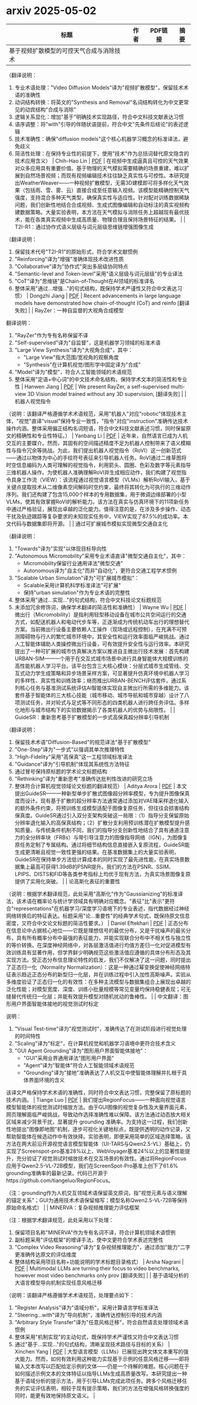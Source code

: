 # arxiv 2025-05-02

| 标题 | 作者 | PDF链接 |  摘要 |
|------|------|--------|------|
| 基于视频扩散模型的可控天气合成与消除技术

（翻译说明：
1. 专业术语处理："Video Diffusion Models"译为"视频扩散模型"，保留技术术语的准确性
2. 动词结构转换：将英文的"Synthesis and Removal"名词结构转化为中文更常见的动宾结构"合成与消除"
3. 逻辑关系显化：增加"基于"明确技术实现路径，符合中文科技文献表达习惯
4. 语序调整：将"with"引导的伴随状语提前，符合中文"先条件后结论"的表述逻辑
5. 技术准确性：确保"diffusion models"这个核心机器学习概念的标准译法，避免歧义
6. 简洁性处理：在保持专业性的前提下，使用"技术"作为总括词替代原文隐含的技术应用含义） | Chih-Hao Lin | [PDF](http://arxiv.org/pdf/2505.00704v1) | 在视频中生成逼真且可控的天气效果对众多应用具有重要价值。基于物理的天气模拟需要精确的场景重建，难以扩展到自然场景视频；而现有视频编辑技术往往缺乏真实性与可控性。本研究提出WeatherWeaver——一种视频扩散模型，无需3D建模即可将多样化天气效果（包括雨、雪、雾、云）直接合成至任意输入视频。该模型能精确控制天气强度，支持混合多种天气类型，确保真实性与适应性。针对配对训练数据稀缺问题，我们创新性地结合合成视频、生成式图像编辑和自动标注的真实视频构建数据策略。大量实验表明，本方法在天气模拟与消除任务上超越现有最优技术，能在各类真实视频中生成高质量、物理合理且保持场景特征的结果。 |
| T2I-R1：通过协作式语义层级与词元层级思维链增强图像生成

（翻译说明：
1. 保留技术代号"T2I-R1"的原始形式，符合学术文献惯例
2. "Reinforcing"译为"增强"准确体现技术改进性质
3. "Collaborative"译为"协作式"突出多层级协同特点
4. "Semantic-level and Token-level"采用"语义层级与词元层级"的专业译法
5. "CoT"译为"思维链"是Chain-of-Thought在AI领域的标准译名
6. 整体采用"通过...增强..."的句式结构，既保持学术严谨性又符合中文表达习惯） | Dongzhi Jiang | [PDF](http://arxiv.org/pdf/2505.00703v1) | Recent advancements in large language models have demonstrated how
chain-of-thought (CoT) and reinfo [翻译失败] |
| RayZer：一种自监督的大视角合成模型

翻译说明：
1. "RayZer"作为专有名称保留不译
2. "Self-supervised"译为"自监督"，这是机器学习领域的标准术语
3. "Large View Synthesis"译为"大视角合成"，其中：
   - "Large View"指大范围/宽视角的观察角度
   - "Synthesis"在计算机视觉/图形学中固定译为"合成"
4. "Model"译为"模型"，符合人工智能领域的术语规范
5. 整体采用"定语+中心词"的中文技术命名结构，保持学术文本的简洁性和专业性 | Hanwen Jiang | [PDF](http://arxiv.org/pdf/2505.00702v1) | We present RayZer, a self-supervised multi-view 3D Vision model trained
without any 3D supervision,  [翻译失败] |
| 机器人视觉指令

（说明：该翻译严格遵循学术术语规范，采用"机器人"对应"robotic"体现技术主体，"视觉"直译"visual"保持专业一致性，"指令"对应"instruction"准确传达技术操作内涵。整体采用偏正结构名词短语，符合中文科技文献表述习惯，同时保留原文的精确性和专业性特征。） | Yanbang Li | [PDF](http://arxiv.org/pdf/2505.00693v1) | 近年来，自然语言已成为人机交互的主要媒介。然而，其固有的空间描述精度不足为机器人控制带来了语义模糊性与指令冗余等挑战。为此，我们提出机器人视觉指令（RoVI）这一创新范式——通过以物体为中心的手绘符号表征来引导机器人任务。RoVI通过二维草图将时空信息编码为人类可理解的视觉指令，利用箭头、圆圈、色彩及数字等元素指导三维机器人操作。为使机器人准确理解RoVI并生成相应动作，我们构建了视觉指令具身工作流（VIEW）：该流程通过视觉语言模型（VLMs）解析RoVI输入，基于关键点提取技术从二维像素空间解码时空约束，最终将其转化为可执行的三维动作序列。我们还构建了包含15,000个样本的专用数据集，用于微调边缘部署的小型VLMs，使其有效掌握RoVI的解析能力。该方法在真实与仿真环境下的11项新任务中通过严格验证，展现出卓越的泛化能力。值得注意的是，在涉及多步操作、动态干扰及轨迹跟踪等复杂要求的未知现实任务中，VIEW实现了87.5%的成功率。本文代码与数据集即将开源。 |
| 通过可扩展城市模拟实现微型交通自主化

（翻译说明：
1. "Towards"译为"实现"以体现目标导向性
2. "Autonomous Micromobility"采用专业术语直译"微型交通自主化"，其中：
   - Micromobility保留行业通用译法"微型交通"
   - Autonomous译为"自主化"而非"自动化"，更符合交通工程学术惯例
3. "Scalable Urban Simulation"译为"可扩展城市模拟"：
   - Scalable采用计算机科学标准译法"可扩展"
   - 保持"urban simulation"作为专业术语的完整性
4. 整体采用"通过...实现..."的句式结构，符合中文科技论文标题规范
5. 未添加冗余修饰词，确保学术翻译的简洁性和准确性） | Wayne Wu | [PDF](http://arxiv.org/pdf/2505.00690v1) | 微出行（Micromobility）是指利用轻型移动设备在城市公共空间运行的交通方式，如配送机器人和电动代步车等，正逐渐成为传统机动车出行的理想替代方案。当前微出行设备主要依赖人工操作（现场或远程控制），在充满不可预测障碍物与行人的繁忙城市环境中，其安全性和运行效率面临严峻挑战。通过人工智能体辅助人类操控微出行设备，可有效提升安全性与运行效率。本研究提出了一种可扩展的城市仿真解决方案以推进自主微出行技术发展：首先构建URBAN-SIM——一个用于在交互式城市场景中进行具身智能体大规模训练的高性能机器人学习平台。该平台包含三大核心模块：分层式城市生成管线、交互式动力学生成策略和异步场景采样方案，可显著提升仿真环境中机器人学习的多样性、真实性和训练效率；继而推出URBAN-BENCH评估套件，通过系列核心任务与基准测试系统评估AI智能体实现自主微出行所需的多维能力。该套件基于智能体的三大核心技能（城市移动、城市导航和城市穿越）设计了八项测试任务，并对轮式与足式等不同形态的四类机器人进行跨任务评估。多样化地形与城市结构下的实验数据揭示了各类机器人的优势与局限性。 |
| GuideSR：重新思考基于扩散模型的一步式高保真超分辨率引导机制

（翻译说明：
1. 保留技术术语"Diffusion-Based"的规范译法"基于扩散模型"
2. "One-Step"译为"一步式"以强调其单次推理特性
3. "High-Fidelity"采用"高保真"这一工程领域标准译法
4. "Guidance"译为"引导机制"体现其系统性方法特征
5. 通过冒号保持原标题的学术论文标题结构
6. "Rethinking"译为"重新思考"准确传达批判性改进的研究立场
7. 整体符合计算机视觉领域论文标题的翻译规范） | Aditya Arora | [PDF](http://arxiv.org/pdf/2505.00687v1) | 本文提出GuideSR——一种新型单步扩散式图像超分辨率模型，专为提升图像保真度而设计。现有基于扩散的超分辨率方法通常通过添加对VAE降采样退化输入的额外条件约束，将预训练生成模型适配于图像复原任务，但往往会损害结构保真度。GuideSR通过引入双分支架构突破这一局限：（1）指导分支保留原始分辨率退化输入的高保真结构；（2）扩散分支利用预训练潜在扩散模型提升感知质量。与传统条件机制不同，我们的指导分支创新性地结合了具有通道注意力的全分辨率块（FRBs）与带引导注意力的图像指导网络（IGN），为图像复原任务定制了专属结构。通过将细节结构信息直接嵌入复原流程，GuideSR能生成更清晰且视觉一致性更强的结果。在基准数据集上的大量实验表明，GuideSR在保持单步方法低计算成本的同时实现了最先进性能，在真实场景数据集上最高可获得1.39dB的PSNR提升。我们的方法在PSNR、SSIM、LPIPS、DISTS和FID等各类参考指标上均优于现有方法，为真实场景图像复原提供了实用化突破。 |
| 论高斯化表征的重要性

（说明：根据学术翻译规范，此处采用"高斯化"作为"Gaussianizing"的标准译法，该术语在概率论与统计学领域具有明确对应概念。"表征"比"表示"更符合"representations"在机器学习/深度学习语境下的专业表述，指代数据经过神经网络转换后的特征表达。标题采用"论...重要性"的经典学术句式，既保持原文信息密度，又符合中文论文标题的简洁性要求。） | Daniel Eftekhari | [PDF](http://arxiv.org/pdf/2505.00685v1) | 正态分布在信息论中占据核心地位——它既是理想信号的最优分布，又是干扰噪声的最劣分布，具有所有概率分布中最强的表征能力，并能实现联合分布中不相关性与独立性的等价转换。在深度神经网络中，对各层激活值进行均值方差归一化对促进模型有效训练具有显著作用，但学界鲜少明确规范这些激活值应遵循的具体分布形态及其实现方法。受正态分布信息理论特性的启发，我们不仅解决了这一问题，同时提出了正态归一化（Normality Normalization）：这是一种通过幂变换促使神经网络特征表示趋近正态分布的新型归一化层，并在训练过程中引入加性高斯噪声。实验从多维度验证了正态归一化的有效性：在多种主流模型与数据集组合上展现出卓越的泛化性能；对模型宽度、深度、训练小批量规模等常见变量均保持稳健表现；可无缝替代传统归一化层；并能有效提升模型对随机扰动的鲁棒性。 |
| 中文翻译：图形用户界面智能体接地的视觉测试时标定

说明：
1. "Visual Test-time"译为"视觉测试时"，准确传达了在测试阶段进行视觉处理的时间特性
2. "Scaling"译为"标定"，在计算机视觉和机器学习语境中更符合技术含义
3. "GUI Agent Grounding"译为"图形用户界面智能体接地"：
   - "GUI"采用业界通用译法"图形用户界面"
   - "Agent"译为"智能体"符合人工智能领域术语规范
   - "Grounding"译为"接地"准确表达了人机交互中使智能体理解并扎根于具体界面环境的含义

该译文严格保持学术术语的准确性，同时符合中文表达习惯，完整保留了原标题的技术内涵。 | Tiange Luo | [PDF](http://arxiv.org/pdf/2505.00684v1) | 我们提出RegionFocus——一种面向视觉语言模型智能体的视觉测试时缩放方法。由于GUI图像的视觉复杂性及大量界面元素，网页理解面临严峻挑战，导致动作选择准确性难以保障。该方法通过动态放大相关区域来减少背景干扰，显著提升 grounding 准确率。为支持这一过程，我们创新性地提出"图像即地图"机制，逐步可视化关键地标点，既提供透明的动作记录，又帮助智能体在候选动作中有效抉择。实验表明，即便采用简单的区域选择策略，该方法在两大前沿开源视觉语言模型智能体（UI-TARS与Qwen2.5-VL）基础上，仍实现了Screenspot-pro基准28%以上、WebVoyager基准24%以上的显著性能提升，充分验证了视觉测试时缩放技术在交互场景的有效性。通过将RegionFocus应用于Qwen2.5-VL-72B模型，我们在ScreenSpot-Pro基准上创下了61.6% grounding准确率的最新记录。代码已开源于https://github.com/tiangeluo/RegionFocus。

（注：grounding作为人机交互领域术语保留英文原词，指"视觉元素与语义理解的锚定关系"；GUI为通用技术术语保留缩写；模型名称Qwen2.5-VL-72B等保持原始命名格式） |
| MINERVA：复杂视频推理能力评估框架  

（注：根据学术翻译规范，此处采用以下处理：  
1. 保留项目名称"MINERVA"作为专有名词不译，符合计算机领域术语惯例  
2. 副标题采用"评估框架"的增译手法，使中文更符合学术表述完整性  
3. "Complex Video Reasoning"译为"复杂视频推理能力"，通过添加"能力"二字更准确传达原文的评估维度  
4. 整体结构采用项目名称+功能说明的学术标题目录格式） | Arsha Nagrani | [PDF](http://arxiv.org/pdf/2505.00681v1) | Multimodal LLMs are turning their focus to video benchmarks, however most
video benchmarks only prov [翻译失败] |
| 基于语域分析的大语言模型导向机制实现任意风格迁移

（说明：该翻译严格遵循学术术语规范，处理要点如下：
1. "Register Analysis"译为"语域分析"，采用计算语言学标准译法
2. "Steering...with"译为"导向机制"，准确传达控制引导的技术内涵
3. "Arbitrary Style Transfer"译为"任意风格迁移"，符合自然语言处理领域术语惯例
4. 整体采用"机制实现"的主动句式，既保持学术严谨性又符合中文表达习惯
5. 通过"基于...实现..."的句式结构，清晰呈现技术路径与目标的关系） | Xinchen Yang | [PDF](http://arxiv.org/pdf/2505.00679v1) | 大型语言模型（LLMs）已展现出跨文体文本重写的强大能力。然而，如何有效利用这种能力实现基于示例的任意风格迁移——即将输入文本改写以匹配给定示例的文体——仍是一个待解的难题。核心问题在于如何描述示例文本的文体特征以指导LLMs生成高质量改写。本研究提出一种基于语域分析的提示方法，用于引导LLMs完成此项任务。跨多个风格迁移任务的实证评估表明，相较于现有提示策略，我们的方法在增强风格转换强度的同时，能更有效地保持原文语义。 |
